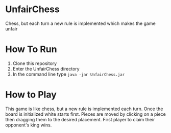 # UnfairChess
Chess, but each turn a new rule is implemented which makes the game unfair

# How To Run
1. Clone this repository
2. Enter the UnfairChess directory
3. In the command line type `java -jar UnfairChess.jar`

# How to Play
This game is like chess, but a new rule is implemented each turn.
Once the board is initialized white starts first.
Pieces are moved by clicking on a piece then dragging them to the desired placement.
First player to claim their opponent's king wins.